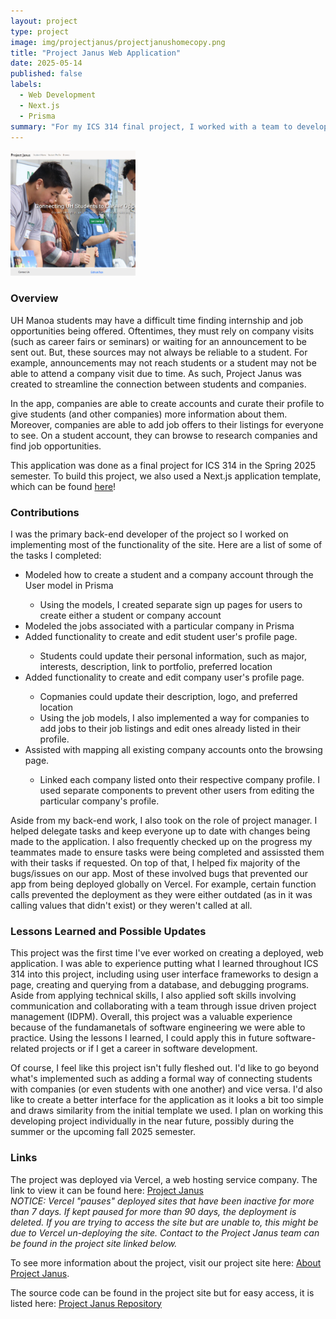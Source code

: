 ```yaml
---
layout: project
type: project
image: img/projectjanus/projectjanushomecopy.png
title: "Project Janus Web Application"
date: 2025-05-14
published: false
labels:
  - Web Development
  - Next.js
  - Prisma
summary: "For my ICS 314 final project, I worked with a team to develop Project Janus, a web app whose purpose is to connect students with companies."
---
```


<div class="text-center p-4">
  <img width="200px" src="../img/projectjanus/projectjanushomecopy.png" class="img-thumbnail" >
</div>

### Overview 

UH Manoa students may have a difficult time finding internship and job opportunities being offered. Oftentimes, they must rely on company visits (such as career fairs or seminars) or waiting for an announcement to be sent out. But, these sources may not always be reliable to a student. For example, announcements may not reach students or a student may not be able to attend a company visit due to time. As such, Project Janus was created to streamline the connection between students and companies.

In the app, companies are able to create accounts and curate their profile to give students (and other companies) more information about them. Moreover, companies are able to add job offers to their listings for everyone to see. On a student account, they can browse to research companies and find job opportunities.

This application was done as a final project for ICS 314 in the Spring 2025 semester. To build this project, we also used a Next.js application template, which can be found [here](https://github.com/ics-software-engineering/nextjs-application-template)!

### Contributions

I was the primary back-end developer of the project so I worked on implementing most of the functionality of the site. Here are a list of some of the tasks I completed:

<ul>
  <li>Modeled how to create a student and a company account through the User model in Prisma</li>
    <ul>
      <li>Using the models, I created separate sign up pages for users to create either a student or company account</li>
    </ul>
  <li>Modeled the jobs associated with a particular company in Prisma</li>
  <li>Added functionality to create and edit student user's profile page.</li>
    <ul>
      <li>Students could update their personal information, such as major, interests, description, link to portfolio, preferred location</li>
    </ul>
  <li>Added functionality to create and edit company user's profile page.</li>
    <ul>
      <li>Copmanies could update their description, logo, and preferred location</li>
      <li>Using the job models, I also implemented a way for companies to add jobs to their job listings and edit ones already listed in their profile.</li>
    </ul>
  <li>Assisted with mapping all existing company accounts onto the browsing page.</li>
    <ul>
      <li>Linked each company listed onto their respective company profile. I used separate components to prevent other users from editing the particular company's profile.</li>
    </ul>
</ul>

Aside from my back-end work, I also took on the role of project manager. I helped delegate tasks and keep everyone up to date with changes being made to the application. I also frequently checked up on the progress my teammates made to ensure tasks were being completed and assissted them with their tasks if requested. On top of that, I helped fix majority of the bugs/issues on our app. Most of these involved bugs that prevented our app from being deployed globally on Vercel. For example, certain function calls prevented the deployment as they were either outdated (as in it was calling values that didn't exist) or they weren't called at all. 

### Lessons Learned and Possible Updates

This project was the first time I've ever worked on creating a deployed, web application. I was able to experience putting what I learned throughout ICS 314 into this project, including using user interface frameworks to design a page, creating and querying from a database, and debugging programs. Aside from applying technical skills, I also applied soft skills involving communication and collaborating with a team through issue driven project management (IDPM). Overall, this project was a valuable experience because of the fundamanetals of software engineering we were able to practice. Using the lessons I learned, I could apply this in future software-related projects or if I get a career in software development.

Of course, I feel like this project isn't fully fleshed out. I'd like to go beyond what's implemented such as adding a formal way of connecting students with companies (or even students with one another) and vice versa. I'd also like to create a better interface for the application as it looks a bit too simple and draws similarity from the initial template we used. I plan on working this developing project individually in the near future, possibly during the summer or the upcoming fall 2025 semester.

### Links

The project was deployed via Vercel, a web hosting service company. The link to view it can be found here: [Project Janus](https://project-janus.vercel.app/)
<br>
<em>NOTICE: Vercel "pauses" deployed sites that have been inactive for more than 7 days. If kept paused for more than 90 days, the deployment is deleted. If you are trying to access the site but are unable to, this might be due to Vercel un-deploying the site. Contact to the Project Janus team can be found in the project site linked below. </em>

To see more information about the project, visit our project site here: [About Project Janus](https://project-janus-3.github.io/project-janus.github.io/). 

The source code can be found in the project site but for easy access, it is listed here: [Project Janus Repository](https://github.com/project-janus-3/project-janus)
